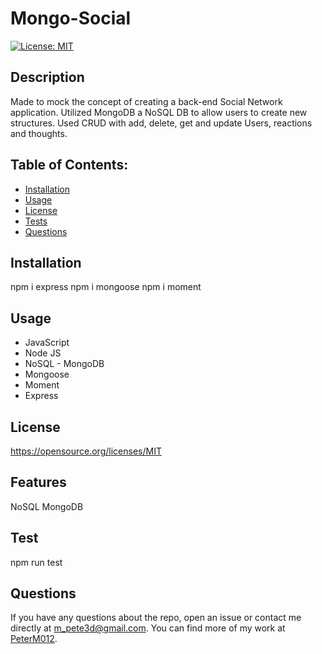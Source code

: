 # Mongo-Social

[![License: MIT](https://img.shields.io/badge/License-MIT-blue.svg)](https://opensource.org/licenses/MIT)
## Description
Made to mock the concept of creating a back-end Social Network application. Utilized MongoDB a NoSQL DB to allow users to create new structures. Used CRUD with add, delete, get and update Users, reactions and thoughts.
## Table of Contents:
- [Installation](#installation)
- [Usage](#usage)
- [License](#license)
- [Tests](#test)
- [Questions](#questions)
## Installation
npm i express
npm i mongoose
npm i moment
## Usage
* JavaScript
* Node JS
* NoSQL - MongoDB
* Mongoose
* Moment
* Express
## License
https://opensource.org/licenses/MIT
## Features
NoSQL MongoDB
## Test
npm run test
## Questions
If you have any questions about the repo, open an issue or contact me directly at m_pete3d@gmail.com. You can find more of my work at [PeterM012](https://github.com/PeterM012).